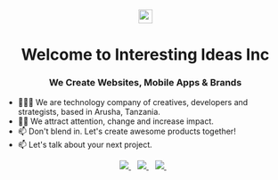 
<h1 align="center"><img src="https://media.giphy.com/media/hvRJCLFzcasrR4ia7z/giphy.gif" width="25px"></h1>
<h1 align="center">Welcome to Interesting Ideas Inc</h1>

<h3 align="center">We Create Websites, Mobile Apps & Brands</h3>

- 👨🏾‍💻 We are technology company of creatives, developers and strategists, based in Arusha, Tanzania.
- ✌🏾 We attract attention, change and increase impact. 
- 📫 Don't blend in. Let's create awesome products together!
- 📫 Let's talk about your next project.

<p align="center"> 
 <a href="https://twitter.com/adamsonsamson4">
    <img src="https://img.shields.io/badge/Twitter-1DA1F2?style=for-the-badge&logo=twitter&logoColor=white" />    
  </a>&nbsp;&nbsp;
 <a href="https://www.linkedin.com/in/adam-simon-ba8633189">
    <img src="https://img.shields.io/badge/linkedin-%230077B5.svg?&style=for-the-badge&logo=linkedin&logoColor=white" />
  </a>&nbsp;&nbsp;
  <a href="asandler778@gmail.com">
    <img src="https://img.shields.io/badge/Gmail-D14836?style=for-the-badge&logo=gmail&logoColor=white" />
  </a>&nbsp;&nbsp;
 </p>
